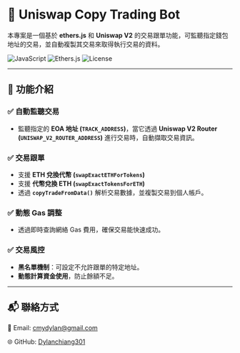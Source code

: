 # 🔄 Uniswap Copy Trading Bot

本專案是一個基於 **ethers.js** 和 **Uniswap V2** 的交易跟單功能，可監聽指定錢包地址的交易，並自動複製其交易來取得執行交易的資料。

![JavaScript](https://img.shields.io/badge/JavaScript-ES6-yellow)
![Ethers.js](https://img.shields.io/badge/ethers.js-5.7.2-blue)
![License](https://img.shields.io/badge/License-MIT-green)

---

## **📌 功能介紹**
### ✅ **自動監聽交易**
- 監聽指定的 **EOA 地址 (`TRACK_ADDRESS`)**，當它透過 **Uniswap V2 Router (`UNISWAP_V2_ROUTER_ADDRESS`)** 進行交易時，自動擷取交易資訊。

### ✅ **交易跟單**
- 支援 **ETH 兌換代幣 (`swapExactETHForTokens`)**
- 支援 **代幣兌換 ETH (`swapExactTokensForETH`)**
- 透過 **`copyTradeFromData()`** 解析交易數據，並複製交易到個人帳戶。

### ✅ **動態 Gas 調整**
- 透過即時查詢網絡 Gas 費用，確保交易能快速成功。

### ✅ **交易風控**
- **黑名單機制**：可設定不允許跟單的特定地址。
- **動態計算資金使用**，防止餘額不足。

---

## 📬 聯絡方式
📧 Email: cmydylan@gmail.com

🌐 GitHub: [Dylanchiang301](https://github.com/Dylanchiang301)

